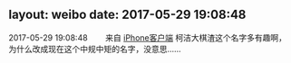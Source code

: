 layout: weibo
date: 2017-05-29 19:08:48
---
<meta name="referrer" content="no-referrer" />

2017-05-29 19:08:48  &nbsp;&nbsp;&nbsp;&nbsp;&nbsp;&nbsp; 来自 <a href="http://app.weibo.com/t/feed/9ksdit" rel="nofollow">iPhone客户端</a>
柯洁大棋渣这个名字多有趣啊，为什么改成现在这个中规中矩的名字，没意思…… ​​​
